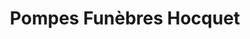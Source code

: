 ---
title: "Pompes Funèbres Hocquet"
url: /eurville-bienville/pompes-funebres-hocquet/
shop: directeurs de funérailles
---